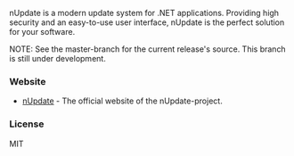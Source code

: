 nUpdate is a modern update system for .NET applications.
Providing high security and an easy-to-use user interface, nUpdate is the perfect solution for your software.

NOTE: See the master-branch for the current release's source. This branch is still under development.

### Website
* [nUpdate] - The official website of the nUpdate-project.

### License
MIT

[nUpdate]:http://www.nupdate.net/
